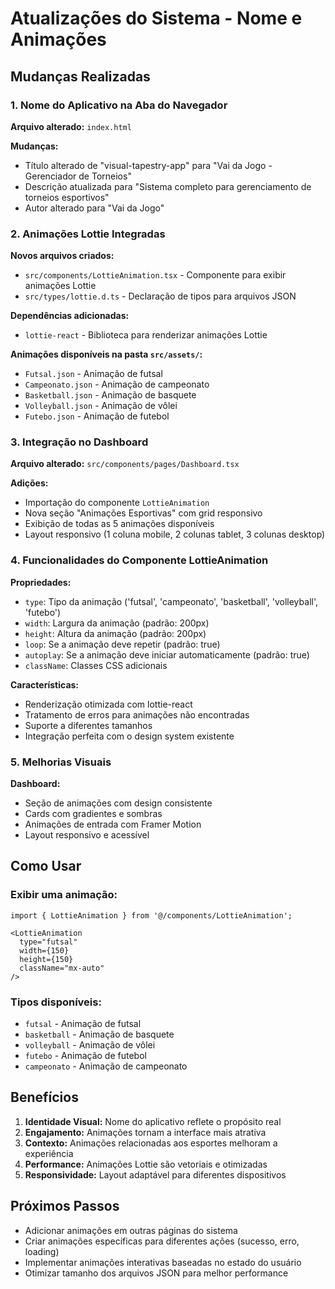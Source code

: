 # Atualizações do Sistema - Nome e Animações

## Mudanças Realizadas

### 1. Nome do Aplicativo na Aba do Navegador

**Arquivo alterado:** `index.html`

**Mudanças:**
- Título alterado de "visual-tapestry-app" para "Vai da Jogo - Gerenciador de Torneios"
- Descrição atualizada para "Sistema completo para gerenciamento de torneios esportivos"
- Autor alterado para "Vai da Jogo"

### 2. Animações Lottie Integradas

**Novos arquivos criados:**
- `src/components/LottieAnimation.tsx` - Componente para exibir animações Lottie
- `src/types/lottie.d.ts` - Declaração de tipos para arquivos JSON

**Dependências adicionadas:**
- `lottie-react` - Biblioteca para renderizar animações Lottie

**Animações disponíveis na pasta `src/assets/`:**
- `Futsal.json` - Animação de futsal
- `Campeonato.json` - Animação de campeonato
- `Basketball.json` - Animação de basquete
- `Volleyball.json` - Animação de vôlei
- `Futebo.json` - Animação de futebol

### 3. Integração no Dashboard

**Arquivo alterado:** `src/components/pages/Dashboard.tsx`

**Adições:**
- Importação do componente `LottieAnimation`
- Nova seção "Animações Esportivas" com grid responsivo
- Exibição de todas as 5 animações disponíveis
- Layout responsivo (1 coluna mobile, 2 colunas tablet, 3 colunas desktop)

### 4. Funcionalidades do Componente LottieAnimation

**Propriedades:**
- `type`: Tipo da animação ('futsal', 'campeonato', 'basketball', 'volleyball', 'futebo')
- `width`: Largura da animação (padrão: 200px)
- `height`: Altura da animação (padrão: 200px)
- `loop`: Se a animação deve repetir (padrão: true)
- `autoplay`: Se a animação deve iniciar automaticamente (padrão: true)
- `className`: Classes CSS adicionais

**Características:**
- Renderização otimizada com lottie-react
- Tratamento de erros para animações não encontradas
- Suporte a diferentes tamanhos
- Integração perfeita com o design system existente

### 5. Melhorias Visuais

**Dashboard:**
- Seção de animações com design consistente
- Cards com gradientes e sombras
- Animações de entrada com Framer Motion
- Layout responsivo e acessível

## Como Usar

### Exibir uma animação:
```tsx
import { LottieAnimation } from '@/components/LottieAnimation';

<LottieAnimation 
  type="futsal" 
  width={150} 
  height={150}
  className="mx-auto"
/>
```

### Tipos disponíveis:
- `futsal` - Animação de futsal
- `basketball` - Animação de basquete  
- `volleyball` - Animação de vôlei
- `futebo` - Animação de futebol
- `campeonato` - Animação de campeonato

## Benefícios

1. **Identidade Visual:** Nome do aplicativo reflete o propósito real
2. **Engajamento:** Animações tornam a interface mais atrativa
3. **Contexto:** Animações relacionadas aos esportes melhoram a experiência
4. **Performance:** Animações Lottie são vetoriais e otimizadas
5. **Responsividade:** Layout adaptável para diferentes dispositivos

## Próximos Passos

- Adicionar animações em outras páginas do sistema
- Criar animações específicas para diferentes ações (sucesso, erro, loading)
- Implementar animações interativas baseadas no estado do usuário
- Otimizar tamanho dos arquivos JSON para melhor performance 